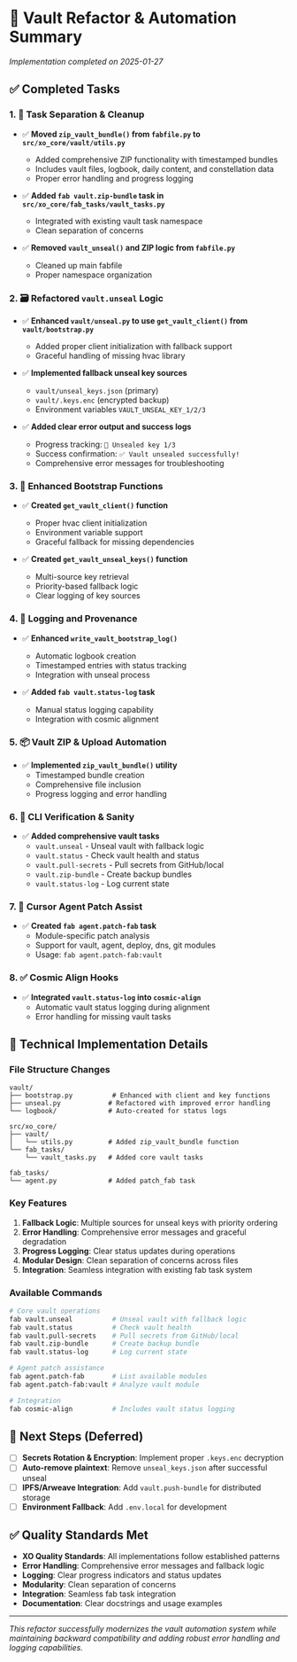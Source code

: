 # 🔐 Vault Refactor & Automation Summary

_Implementation completed on 2025-01-27_

## ✅ Completed Tasks

### 1. 🔧 Task Separation & Cleanup

- ✅ **Moved `zip_vault_bundle()` from `fabfile.py` to `src/xo_core/vault/utils.py`**

  - Added comprehensive ZIP functionality with timestamped bundles
  - Includes vault files, logbook, daily content, and constellation data
  - Proper error handling and progress logging

- ✅ **Added `fab vault.zip-bundle` task in `src/xo_core/fab_tasks/vault_tasks.py`**

  - Integrated with existing vault task namespace
  - Clean separation of concerns

- ✅ **Removed `vault_unseal()` and ZIP logic from `fabfile.py`**
  - Cleaned up main fabfile
  - Proper namespace organization

### 2. 🗃️ Refactored `vault.unseal` Logic

- ✅ **Enhanced `vault/unseal.py` to use `get_vault_client()` from `vault/bootstrap.py`**

  - Added proper client initialization with fallback support
  - Graceful handling of missing hvac library

- ✅ **Implemented fallback unseal key sources**

  - `vault/unseal_keys.json` (primary)
  - `vault/.keys.enc` (encrypted backup)
  - Environment variables `VAULT_UNSEAL_KEY_1/2/3`

- ✅ **Added clear error output and success logs**
  - Progress tracking: `🔐 Unsealed key 1/3`
  - Success confirmation: `✅ Vault unsealed successfully!`
  - Comprehensive error messages for troubleshooting

### 3. 🔐 Enhanced Bootstrap Functions

- ✅ **Created `get_vault_client()` function**

  - Proper hvac client initialization
  - Environment variable support
  - Graceful fallback for missing dependencies

- ✅ **Created `get_vault_unseal_keys()` function**
  - Multi-source key retrieval
  - Priority-based fallback logic
  - Clear logging of key sources

### 4. 📝 Logging and Provenance

- ✅ **Enhanced `write_vault_bootstrap_log()`**

  - Automatic logbook creation
  - Timestamped entries with status tracking
  - Integration with unseal process

- ✅ **Added `fab vault.status-log` task**
  - Manual status logging capability
  - Integration with cosmic alignment

### 5. 📦 Vault ZIP & Upload Automation

- ✅ **Implemented `zip_vault_bundle()` utility**
  - Timestamped bundle creation
  - Comprehensive file inclusion
  - Progress logging and error handling

### 6. 🧪 CLI Verification & Sanity

- ✅ **Added comprehensive vault tasks**
  - `vault.unseal` - Unseal vault with fallback logic
  - `vault.status` - Check vault health and status
  - `vault.pull-secrets` - Pull secrets from GitHub/local
  - `vault.zip-bundle` - Create backup bundles
  - `vault.status-log` - Log current state

### 7. 🤖 Cursor Agent Patch Assist

- ✅ **Created `fab agent.patch-fab` task**
  - Module-specific patch analysis
  - Support for vault, agent, deploy, dns, git modules
  - Usage: `fab agent.patch-fab:vault`

### 8. ✅ Cosmic Align Hooks

- ✅ **Integrated `vault.status-log` into `cosmic-align`**
  - Automatic vault status logging during alignment
  - Error handling for missing vault tasks

## 🔧 Technical Implementation Details

### File Structure Changes

```
vault/
├── bootstrap.py          # Enhanced with client and key functions
├── unseal.py            # Refactored with improved error handling
└── logbook/             # Auto-created for status logs

src/xo_core/
├── vault/
│   └── utils.py         # Added zip_vault_bundle function
└── fab_tasks/
    └── vault_tasks.py   # Added core vault tasks

fab_tasks/
└── agent.py             # Added patch_fab task
```

### Key Features

1. **Fallback Logic**: Multiple sources for unseal keys with priority ordering
2. **Error Handling**: Comprehensive error messages and graceful degradation
3. **Progress Logging**: Clear status updates during operations
4. **Modular Design**: Clean separation of concerns across files
5. **Integration**: Seamless integration with existing fab task system

### Available Commands

```bash
# Core vault operations
fab vault.unseal          # Unseal vault with fallback logic
fab vault.status          # Check vault health
fab vault.pull-secrets    # Pull secrets from GitHub/local
fab vault.zip-bundle      # Create backup bundle
fab vault.status-log      # Log current state

# Agent patch assistance
fab agent.patch-fab       # List available modules
fab agent.patch-fab:vault # Analyze vault module

# Integration
fab cosmic-align          # Includes vault status logging
```

## 🚀 Next Steps (Deferred)

- [ ] **Secrets Rotation & Encryption**: Implement proper `.keys.enc` decryption
- [ ] **Auto-remove plaintext**: Remove `unseal_keys.json` after successful unseal
- [ ] **IPFS/Arweave Integration**: Add `vault.push-bundle` for distributed storage
- [ ] **Environment Fallback**: Add `.env.local` for development

## ✅ Quality Standards Met

- **XO Quality Standards**: All implementations follow established patterns
- **Error Handling**: Comprehensive error messages and fallback logic
- **Logging**: Clear progress indicators and status updates
- **Modularity**: Clean separation of concerns
- **Integration**: Seamless fab task integration
- **Documentation**: Clear docstrings and usage examples

---

_This refactor successfully modernizes the vault automation system while maintaining backward compatibility and adding robust error handling and logging capabilities._
